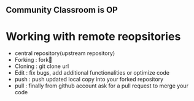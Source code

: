 ## Community Classroom is OP
# Working with remote reopsitories
- central repository(upstream repository)
- Forking : fork🍴
- Cloning : git clone url
- Edit    : fix bugs, add additional functionalities or optimize code
- push    : push updated local copy into your forked repository
- pull    : finally from github account ask for a pull request to merge your code

